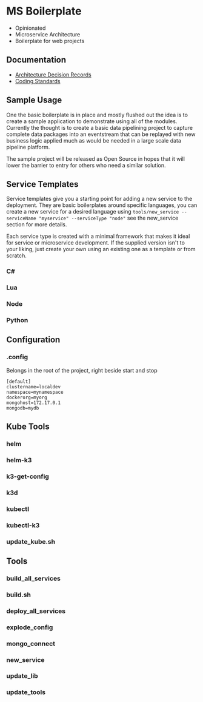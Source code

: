 # MS Boilerplate

- Opinionated
- Microservice Architecture
- Boilerplate for web projects

## Documentation

- [Architecture Decision Records](docs/adr/)
- [Coding Standards](docs/codingstandards.md)

## Sample Usage

One the basic boilerplate is in place and mostly flushed out the idea is to create a sample application to demonstrate using all of the modules. Currently the thought is to create a basic data pipelining project to capture complete data packages into an eventstream that can be replayed with new business logic applied much as would be needed in a large scale data pipeline platform.

The sample project will be released as Open Source in hopes that it will lower the barrier to entry for others who need a similar solution.

## Service Templates

Service templates give you a starting point for adding a new service to the deployment. They are basic boilerplates around specific languages, you can create a new service for a desired language using `tools/new_service --serviceName "myservice" --serviceType "node"` see the new_service section for more details.

Each service type is created with a minimal framework that makes it ideal for service or microservice development. If the supplied version isn't to your liking, just create your own using an existing one as a template or from scratch.

### C#

### Lua

### Node

### Python

## Configuration

### .config

Belongs in the root of the project, right beside start and stop

```
[default]
clustername=localdev
namespace=mynamespace
dockerorg=myorg
mongohost=172.17.0.1
mongodb=mydb
```

## Kube Tools

### helm

### helm-k3

### k3-get-config

### k3d

### kubectl

### kubectl-k3

### update_kube.sh

## Tools

### build_all_services

### build.sh

### deploy_all_services

### explode_config

### mongo_connect

### new_service

### update_lib

### update_tools
